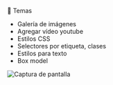 🎯 Temas
- Galería de imágenes
- Agregar vídeo youtube
- Estilos CSS
- Selectores por etiqueta, clases
- Estilos para texto
- Box model

![Captura de pantalla]("/images/captura.png")